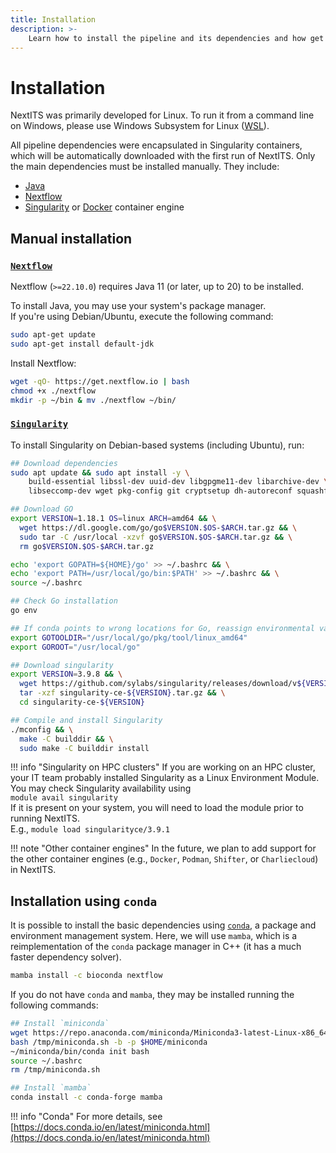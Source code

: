```yaml
---
title: Installation
description: >-
    Learn how to install the pipeline and its dependencies and how get started using NextITS for your analyses.
---
```


# Installation

NextITS was primarily developed for Linux. To run it from a command line on Windows, please use Windows Subsystem for Linux ([WSL](https://learn.microsoft.com/en-us/windows/wsl/install)).

All pipeline dependencies were encapsulated in Singularity containers, which will be automatically downloaded with the first run of NextITS. Only the main dependencies must be installed manually. They include:  

- [Java](https://www.oracle.com/java/technologies/downloads/)  
- [Nextflow](https://www.nextflow.io/)  
- [Singularity](https://docs.sylabs.io/guides/latest/user-guide/) or [Docker](https://www.docker.com/) container engine


## Manual installation

### [`Nextflow`](https://www.nextflow.io/docs/latest/getstarted.html#installation) 

Nextflow (`>=22.10.0`) requires Java 11 (or later, up to 20) to be installed.

To install Java, you may use your system's package manager.  
If you're using Debian/Ubuntu, execute the following command:  
``` bash
sudo apt-get update
sudo apt-get install default-jdk
```

Install Nextflow:

```bash
wget -qO- https://get.nextflow.io | bash
chmod +x ./nextflow
mkdir -p ~/bin & mv ./nextflow ~/bin/
```


### [`Singularity`](https://sylabs.io/docs/)

To install Singularity on Debian-based systems (including Ubuntu), run:

``` bash
## Download dependencies
sudo apt update && sudo apt install -y \
    build-essential libssl-dev uuid-dev libgpgme11-dev libarchive-dev \
    libseccomp-dev wget pkg-config git cryptsetup dh-autoreconf squashfs-tools

## Download GO
export VERSION=1.18.1 OS=linux ARCH=amd64 && \
  wget https://dl.google.com/go/go$VERSION.$OS-$ARCH.tar.gz && \
  sudo tar -C /usr/local -xzvf go$VERSION.$OS-$ARCH.tar.gz && \
  rm go$VERSION.$OS-$ARCH.tar.gz

echo 'export GOPATH=${HOME}/go' >> ~/.bashrc && \
echo 'export PATH=/usr/local/go/bin:$PATH' >> ~/.bashrc && \
source ~/.bashrc

## Check Go installation
go env

## If conda points to wrong locations for Go, reassign environmental variables
export GOTOOLDIR="/usr/local/go/pkg/tool/linux_amd64"
export GOROOT="/usr/local/go"

## Download singularity
export VERSION=3.9.8 && \
  wget https://github.com/sylabs/singularity/releases/download/v${VERSION}/singularity-ce-${VERSION}.tar.gz && \
  tar -xzf singularity-ce-${VERSION}.tar.gz && \
  cd singularity-ce-${VERSION}

## Compile and install Singularity
./mconfig && \
  make -C builddir && \
  sudo make -C builddir install

```

!!! info "Singularity on HPC clusters"
    If you are working on an HPC cluster, your IT team probably installed Singularity as a Linux Environment Module.  
    You may check Singularity availability using  
    ```module avail singularity```  
    If it is present on your system, you will need to load the module prior to running NextITS.  
    E.g., ```module load singularityce/3.9.1```  


!!! note "Other container engines"
     In the future, we plan to add support for the other container engines 
     (e.g., `Docker`, `Podman`, `Shifter`, or `Charliecloud`) in NextITS.  

## Installation using `conda`

It is possible to install the basic dependencies using [`conda`](https://docs.conda.io/en/latest/), 
a package and environment management system. Here, we will use `mamba`, 
which is a reimplementation of the `conda` package manager in C++ 
(it has a much faster dependency solver).  

``` bash
mamba install -c bioconda nextflow
```

If you do not have `conda` and `mamba`, they may be installed running the following commands:  

``` bash
## Install `miniconda`
wget https://repo.anaconda.com/miniconda/Miniconda3-latest-Linux-x86_64.sh -O /tmp/miniconda.sh
bash /tmp/miniconda.sh -b -p $HOME/miniconda
~/miniconda/bin/conda init bash
source ~/.bashrc
rm /tmp/miniconda.sh

## Install `mamba`
conda install -c conda-forge mamba
```

!!! info "Conda"
    For more details, see [https://docs.conda.io/en/latest/miniconda.html](https://docs.conda.io/en/latest/miniconda.html)
